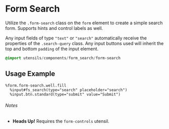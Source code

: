 
# Form Search
Utilize the `.form-search` class on the `form` element to create a simple
search form. Supports hints and control labels as well.

Any input fields of type `"text"` or `"search"` automatically receive the
properties of the `.search-query` class. Any input buttons used will
inherit the top and bottom `padding` of the input element.

```sass
@import utensils/components/form_search/form-search
```

## Usage Example

<!--~ markup/form-search.html.haml -->
```haml
%form.form-search.well.fill
  %input#fs_search(type="search" placeholder="search")
  %input.btn.standard(type="submit" value="Submit")
```
<!-- end -->

###### Notes
- **Heads Up!** Requires the `form-controls` utensil.

